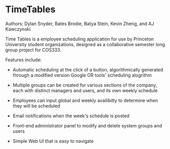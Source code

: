 # TimeTables

Authors: Dylan Snyder, Bates Brodie, Batya Stein, Kevin Zheng, and AJ Kawczynski

Time Tables is a employee scheduling application for use by Princeton University student organizations, designed as a collaborative semester long group project for COS333. 

Features include: 

- Automatic scheduling at the click of a button, algorithmically generated through a modified version Google OR tools' scheduling alogrithm

- Multiple groups can be created for various sections of the company, each with distinct managers and users, and its own weekly schedule

- Employees can input global and weekly availibilty to determine when they will be scheduled

- Email notifications when the week's schedule is posted

- Front-end administrator panel to modify and delete system groups and users

- Simple Web UI that is easy to navigate

